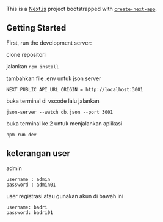 This is a [Next.js](https://nextjs.org) project bootstrapped with [`create-next-app`](https://nextjs.org/docs/pages/api-reference/create-next-app).

## Getting Started

First, run the development server:

clone repositori

jalankan
```npm install```

tambahkan file .env untuk json server

```NEXT_PUBLIC_API_URL_ORIGIN = http://localhost:3001```

buka terminal di vscode lalu jalankan

```json-server --watch db.json --port 3001 ```

buka terminal ke 2 untuk menjalankan aplikasi

```npm run dev```

## keterangan user
admin
```
username : admin
password : admin01
```

user 
registrasi atau gunakan akun di bawah ini 
```
username: badri
password: badri01
```





